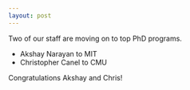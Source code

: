 ```yaml
---
layout: post
---
```


Two of our staff are moving on to top PhD programs.

* Akshay Narayan to MIT
* Christopher Canel to CMU

Congratulations Akshay and Chris!
